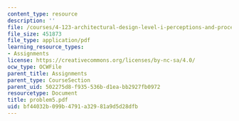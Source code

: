```yaml
---
content_type: resource
description: ''
file: /courses/4-123-architectural-design-level-i-perceptions-and-processes-fall-2003/bf44032b099b4791a32981a9d5d28dfb_problem5.pdf
file_size: 451873
file_type: application/pdf
learning_resource_types:
- Assignments
license: https://creativecommons.org/licenses/by-nc-sa/4.0/
ocw_type: OCWFile
parent_title: Assignments
parent_type: CourseSection
parent_uid: 502275d8-f935-536b-d1ea-bb2927fb0972
resourcetype: Document
title: problem5.pdf
uid: bf44032b-099b-4791-a329-81a9d5d28dfb
---
```

